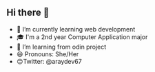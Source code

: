 ## Hi there 👋


- 🌱 I’m currently learning web development
- 🎓 I'm a 2nd year Computer Application major
- 🤔 I’m learning from odin project 
- 😄 Pronouns: She/Her
- 😊Twitter: @araydev67

